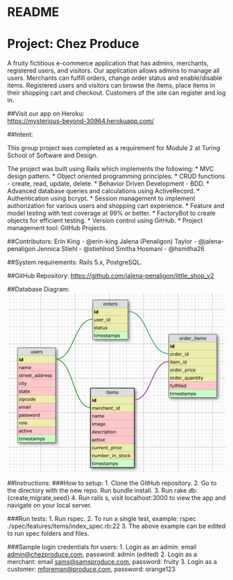 # README
# Project: Chez Produce

A fruity fictitious e-commerce application that has admins, merchants, registered users, and visitors. Our application allows admins to manage all users.
Merchants can fulfill orders, change order status and enable/disable items.  Registered users and visitors can browse the items, place items in their shopping cart and checkout.
Customers of the site can register and log in.

##Visit our app on Heroku:  
https://mysterious-beyond-30964.herokuapp.com/

##Intent:  

This group project was completed as a requirement for Module 2 at Turing School of Software and Design.

  The project was built using Rails which implements the following:
    * MVC design pattern.
    * Object oriented programming principles.
    * CRUD functions - create, read, update, delete.
    * Behavior Driven Development - BDD.
    * Advanced database queries and calculations using ActiveRecord.
    * Authentication using bcrypt.
    * Session management to implement authorization for various users and shopping cart experience.
    * Feature and model testing with test coverage at 99% or better.
    * FactoryBot to create objects for efficient testing.
    * Version control using GitHub.
    * Project management tool: GitHub Projects.

##Contributors:
Erin King - @erin-king
Jalena (Penaligon) Taylor - @jalena-penaligon
Jennica Stiehl - @stiehlrod
Smitha Hosmani - @hsmitha26

##System requirements:
Rails 5.x, PostgreSQL.

##GitHub Repository:
https://github.com/jalena-penaligon/little_shop_v2

##Database Diagram:
![alt text](database_diagram/diagram.png)

##Instructions:
  ###How to setup:
      1. Clone the GitHub repository.
      2. Go to the directory with the new repo.  Run bundle install.
      3. Run rake db:{create,migrate,seed}
      4. Run rails s, visit localhost:3000 to view the app and navigate on your local server.

  ###Run tests:
        1. Run rspec.
        2. To run a single test, example: rspec ./spec/features/items/index_spec.rb:22
        3. The above example can be edited to run spec folders and files.

  ###Sample login credentials for users:
        1. Login as an admin: email admin@chezproduce.com, password: admin (edited)
        2. Login as a merchant: email sams@samsproduce.com, password: fruity
        3. Login as a customer: mforeman@produce.com, password: orange123
